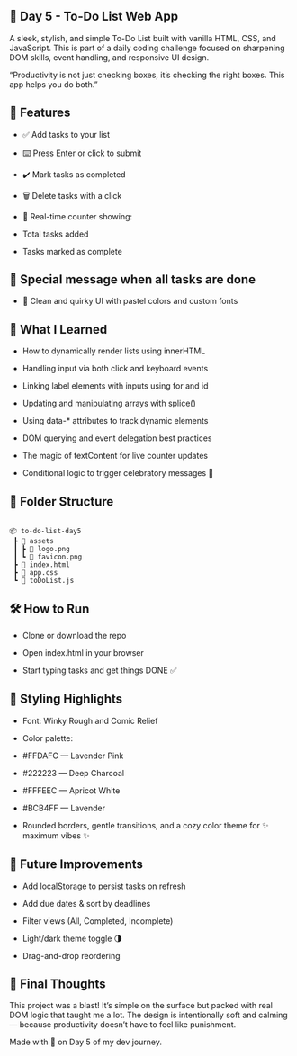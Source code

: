 ## 📝 Day 5 - To-Do List Web App

A sleek, stylish, and simple To-Do List built with vanilla HTML, CSS, and JavaScript. This is part of a daily coding challenge focused on sharpening DOM skills, event handling, and responsive UI design.

“Productivity is not just checking boxes, it’s checking the right boxes. This app helps you do both.”


## 🚀 Features

- ✅ Add tasks to your list

- ⌨️ Press Enter or click to submit

- ✔️ Mark tasks as completed

- 🗑️ Delete tasks with a click

- 🔢 Real-time counter showing:

- Total tasks added

- Tasks marked as complete


## 🎉 Special message when all tasks are done

- 🧼 Clean and quirky UI with pastel colors and custom fonts

## 🧠 What I Learned

- How to dynamically render lists using innerHTML

- Handling input via both click and keyboard events

- Linking label elements with inputs using for and id

- Updating and manipulating arrays with splice()

- Using data-* attributes to track dynamic elements

- DOM querying and event delegation best practices

- The magic of textContent for live counter updates

- Conditional logic to trigger celebratory messages 🎊

## 📁 Folder Structure

```

📦 to-do-list-day5
 ┣ 📁 assets
 ┃ ┣ 📄 logo.png
 ┃ ┗ 📄 favicon.png
 ┣ 📄 index.html
 ┣ 📄 app.css
 ┗ 📄 toDoList.js

```

## 🛠️ How to Run

- Clone or download the repo

- Open index.html in your browser

- Start typing tasks and get things DONE ✅


## 🌈 Styling Highlights

- Font: Winky Rough and Comic Relief

- Color palette:

- #FFDAFC — Lavender Pink

- #222223 — Deep Charcoal

- #FFFEEC — Apricot White

- #BCB4FF — Lavender

- Rounded borders, gentle transitions, and a cozy color theme for ✨ maximum vibes ✨


## 🧪 Future Improvements

- Add localStorage to persist tasks on refresh

- Add due dates & sort by deadlines

- Filter views (All, Completed, Incomplete)

- Light/dark theme toggle 🌗

- Drag-and-drop reordering


## 💬 Final Thoughts

This project was a blast! It’s simple on the surface but packed with real DOM logic that taught me a lot. The design is intentionally soft and calming — because productivity doesn’t have to feel like punishment.


Made with 💛 on Day 5 of my dev journey.
